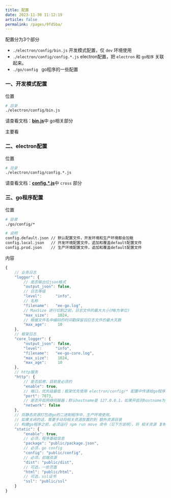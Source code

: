 ```yaml
---
title: 配置
date: 2023-11-30 11:12:19
article: false
permalink: /pages/9fd5ba/
---
```


配置分为3个部分
- `./electron/config/bin.js` 开发模式配置，仅 `dev` 环境使用
- `./electron/config/config.*.js` electron配置，把 `electron` 和 `go程序` 关联起来。
- `./go/config ` go程序的一些配置

### 一、开发模式配置
位置
```bash
# 目录
./electron/config/bin.js
```

请查看文档：[**bin.js**](/pages/c492f8/)中 go相关部分

主要看

### 二、electron配置
位置
```bash
# 目录
./electron/config/config.*.js
```

请查看文档：[**config.*.js**](/pages/f7cbf9/)中 `cross` 部分

### 三、go程序配置
位置
```bash
# 目录
./go/config/*

# 说明
config.default.json // 默认配置文件，开发环境和生产环境都会加载
config.local.json   // 开发环境配置文件，追加和覆盖default配置文件
config.prod.json    // 生产环境配置文件，追加和覆盖default配置文件
```

内容
```javascript
{
    // 业务日志
    "logger": {
        // 是否输出位json格式
        "output_json": false, 
        // 日志等级 
        "level":      "info",
        // 名称
		"filename":   "ee-go.log",
        // MaxSize 进行切割之前，日志文件的最大大小(MB为单位)
		"max_size":    1024,
        // 根据文件名中编码的时间戳保留旧日志文件的最大天数
		"max_age":     10
    },
    // 框架日志
    "core_logger": {
        "output_json": false,
        "level":      "info",
		"filename":   "ee-go-core.log",
		"max_size":    1024,
		"max_age":     10
    },
    // http服务
    "http": {
        // 是否启用，目前是必须的
        "enable": true,
        // 端口，优先级最低；框架优先使用 electron/config/* 配置中传递给go程序的端口
        "port": 7073,
        // 是否开启网络伺服器；默认hostname是 127.0.0.1，如果开启则hostname为 0.0.0.0
        "network": false
    },
    // 将静态资源打包进go的二进制程序中，生产环境使用。
    // 如果关闭的话，需要手动将相关资源放置的到 额外资源目录
    // 构建go程序之前，必须运行 npm run move 命令（见下方说明），将 相关资源 复制到 ./go/public/
    "static": {
        "enable": true,
        // 必须，程序基础信息
        "package": "public/package.json",
        // 必须，go config
        "config": "public/config",
        // 必须，前端资源
        "dist": "public/dist",
        // 可选，一些页面
        "html": "public/html",
        // 可选，ssl证书
        "ssl": "public/ssl"
    }
}
```


